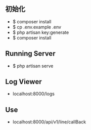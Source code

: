## 初始化
 - $ composer install
 - $ cp .env.example .env
 - $ php artisan key:generate
 - $ composer install
 
## Running Server
 - $ php artisan serve

## Log Viewer
 - localhost:8000/logs

## Use
 - localhost:8000/api/v1/line/callBack